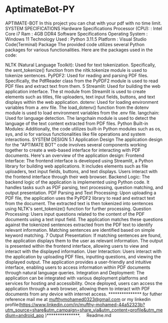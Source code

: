 # AptimateBot-PY
APTIMATE-BOT
In this project you can chat with your pdf with no time limit. SYSTEM SPECIFICATIONS Hardware Specifications Processor (CPU): : Intel Core i7 Ram : 4GB DDR4 Software Specifications Operating System : Windows 11 Technology Used : Python 3.11.5 Platform : Visual Studio Code(Terminal) Package The provided code utilizes several Python packages for various functionalities. Here are the packages used in the code:

NLTK (Natural Language Toolkit):
Used for text tokenization.
Specifically, the sent_tokenize() function from the nltk.tokenize module is used to tokenize sentences.
PyPDF2:
Used for reading and parsing PDF files.
Specifically, the PdfReader class from the PyPDF2 module is used to read PDF files and extract text from them. 5
Streamlit:
Used for building the web application interface.
The st module from Streamlit is used to create elements such as titles, file uploaders, text input fields, buttons, and text displays within the web application.
dotenv:
Used for loading environment variables from a .env file.
The load_dotenv() function from the dotenv module is used to load environment variables from the .env file.
langchain:
Used for language detection.
The langchain module is used to detect the language of the text content extracted from PDF files.
Python Built-in Modules:
Additionally, the code utilizes built-in Python modules such as os, sys, and io for various functionalities like file operations and system interactions. SYSTEM DESIGN 5.1 Application Design The application design for the "APTIMATE BOT" code involves several components working together to create a web-based interface for interacting with PDF documents. Here's an overview of the application design:
Frontend Interface:
The frontend interface is developed using Streamlit, a Python library for building web applications.
It includes elements such as file uploaders, text input fields, buttons, and text displays.
Users interact with the frontend interface through their web browser.
Backend Logic:
The backend logic of the application is implemented using Python code.
It handles tasks such as PDF parsing, text processing, question matching, and output presentation.
PDF Parsing and Text Processing:
Upon uploading a PDF file, the application uses the PyPDF2 library to read and extract text from the document.
The extracted text is then tokenized into sentences using NLTK's sent_tokenize() function for further processing.
Question Processing:
Users input questions related to the content of the PDF documents using a text input field.
The application matches these questions against the tokenized sentences extracted from the PDF text to identify relevant information.
Matching sentences are identified based on simple keyword matching. 7
Output Presentation:
If matching sentences are found, the application displays them to the user as relevant information.
The output is presented within the frontend interface, allowing users to view and interact with the displayed information.
User Interaction:
Users interact with the application by uploading PDF files, inputting questions, and viewing the displayed output.
The application provides a user-friendly and intuitive interface, enabling users to access information within PDF documents through natural language queries.
Integration and Deployment:
The application can be integrated with various deployment platforms and services for hosting and accessibility.
Once deployed, users can access the application through a web browser, allowing them to interact with PDF documents from any device with internet access.
*************** for futher reference mail me at mufthymohamed0323@gmail.com or my linkedin profile(https://www.linkedin.com/in/mufthy-mohamed-44a52323b?utm_source=share&utm_campaign=share_via&utm_content=profile&utm_medium=android_app )***************.     Readme.md 
